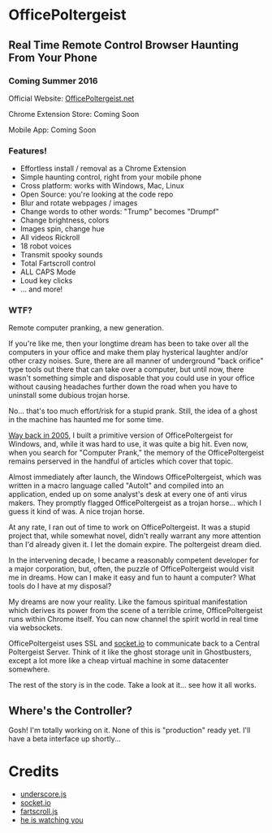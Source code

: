 # OfficePoltergeist
## Real Time Remote Control Browser Haunting From Your Phone
### Coming Summer 2016

Official Website: <a href="https://officepoltergeist.net">OfficePoltergeist.net</a>

Chrome Extension Store: Coming Soon

Mobile App: Coming Soon


### Features!
* Effortless install / removal as a Chrome Extension
* Simple haunting control, right from your mobile phone
* Cross platform: works with Windows, Mac, Linux
* Open Source: you're looking at the code repo
* Blur and rotate webpages / images
* Change words to other words: "Trump" becomes "Drumpf"
* Change brightness, colors
* Images spin, change hue
* All videos Rickroll
* 18 robot voices
* Transmit spooky sounds
* Total Fartscroll control
* ALL CAPS Mode
* Loud key clicks
* ... and more!


### WTF?
Remote computer pranking, a new generation.

If you're like me, then your longtime dream has been to take over all the computers in your office and make them play hysterical laughter and/or other crazy noises. Sure, there are all manner of underground "back orifice" type tools out there that can take over a computer, but until now, there wasn't something simple and disposable that you could use in your office without causing headaches further down the road when you have to uninstall some dubious trojan horse.

No... that's too much effort/risk for a stupid prank. Still, the idea of a ghost in the machine has haunted me for some time.

<a href="https://web.archive.org/web/20051024040902/http://officepoltergeist.com/">Way back in 2005</a>, I built a primitive version of OfficePoltergeist for Windows, and, while it was hard to use, it was quite a big hit. Even now, when you search for "Computer Prank," the memory of the OfficePoltergeist remains perserved in the handful of articles which cover that topic.

Almost immediately after launch, the Windows OfficePoltergeist, which was written in a macro language called "AutoIt" and compiled into an application, ended up on some analyst's desk at every one of anti virus makers. They promptly flagged OfficePoltergeist as a trojan horse... which I guess it kind of was. A nice trojan horse.

At any rate, I ran out of time to work on OfficePoltergeist. It was a stupid project that, while somewhat novel, didn't really warrant any more attention than I'd already given it. I let the domain expire. The poltergeist dream died.

In the intervening decade, I became a reasonably competent developer for a major corporation, but, often, the puzzle of OfficePoltergeist would visit me in dreams. How can I make it easy and fun to haunt a computer? What tools do I have at my disposal?

My dreams are now your reality. Like the famous spiritual manifestation which derives its power from the scene of a terrible crime, OfficePoltergeist runs within Chrome itself. You can now channel the spirit world in real time via websockets.

OfficePoltergeist uses SSL and <a href="http://socket.io/">socket.io</a> to communicate back to a Central Poltergeist Server. Think of it like the ghost storage unit in Ghostbusters, except a lot more like a cheap virtual machine in some datacenter somewhere.

The rest of the story is in the code. Take a look at it... see how it all works.

## Where's the Controller?
Gosh! I'm totally working on it. None of this is "production" ready yet. I'll have a beta interface up shortly...

# Credits
- <a href="http://underscorejs.org/">underscore.js</a>
- <a href="http://socket.io/">socket.io</a>
- <a href="https://github.com/theonion/fartscroll.js">fartscroll.js</a>
- <a href="http://www.colourlovers.com/palette/199752/He_Is_Watching_You">he is watching you</a>



